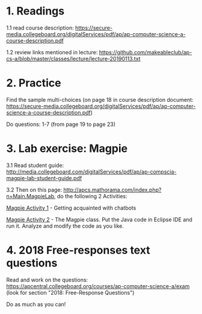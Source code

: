 # 1. Readings

1.1 read course description: https://secure-media.collegeboard.org/digitalServices/pdf/ap/ap-computer-science-a-course-description.pdf

1.2 review links mentioned in lecture: https://github.com/makeableclub/ap-cs-a/blob/master/classes/lecture/lecture-20190113.txt

# 2. Practice

Find the sample multi-choices (on page 18 in course description document:
https://secure-media.collegeboard.org/digitalServices/pdf/ap/ap-computer-science-a-course-description.pdf)

Do questions: 1-7  (from page 19 to page 23)

# 3. Lab exercise: Magpie

3.1 Read student guide: http://media.collegeboard.com/digitalServices/pdf/ap/ap-compscia-magpie-lab-student-guide.pdf

3.2 Then on this page: http://apcs.mathorama.com/index.php?n=Main.MagpieLab, do the following 2 Activities:

[Magpie Activity 1](https://mathorama.com/apcs/pmwiki.php?n=Main.MagpieActivity1) - Getting acquainted with chatbots

[Magpie Activity 2](https://mathorama.com/apcs/pmwiki.php?n=Main.MagpieActivity2) - The Magpie class.  Put the Java code in Eclipse IDE and run it. Analyze and modify the code as you like.

# 4. 2018 Free-responses text questions

Read and work on the questions:
https://apcentral.collegeboard.org/courses/ap-computer-science-a/exam  (look for section "2018: Free-Response Questions")

Do as much as you can!
